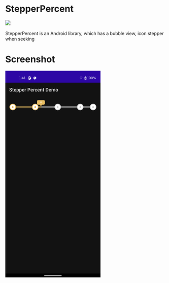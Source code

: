 # StepperPercent

[![](https://jitpack.io/v/huynn109/stepper_percent.svg)](https://jitpack.io/#huynn109/stepper_percent)

StepperPercent is an Android library, which has a bubble view, icon stepper when seeking

# Screenshot

<img src="https://raw.githubusercontent.com/huynn109/stepper_percent/main/screenshot/device-2021-09-27-134930.png" width="300">

